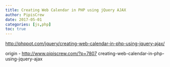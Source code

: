 ```yaml
---
title: Creating Web Calendar in PHP using jQuery AJAX
author: PipisCrew
date: 2017-05-01
categories: [js,php]
toc: true
---
```


http://phppot.com/jquery/creating-web-calendar-in-php-using-jquery-ajax/

origin - http://www.pipiscrew.com/?p=7807 creating-web-calendar-in-php-using-jquery-ajax